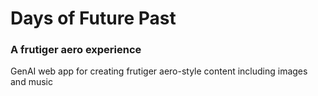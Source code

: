 # Days of Future Past
### A frutiger aero experience

GenAI web app for creating frutiger aero-style content including images and music
